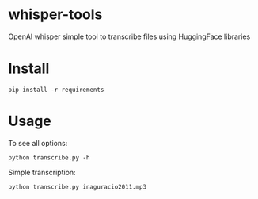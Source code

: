 # whisper-tools
OpenAI whisper simple tool to transcribe files using HuggingFace libraries 

# Install

``pip install -r requirements``

# Usage

To see all options:

``python transcribe.py -h``

Simple transcription:

``python transcribe.py inaguracio2011.mp3`` 



